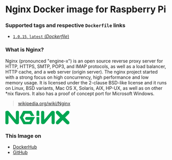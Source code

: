 # Nginx Docker image for Raspberry Pi

### Supported tags and respective `Dockerfile` links

-	[`1.0.15`, `latest` (*Dockerfile*)](https://github.com/wouterds/raspberrypi-nginx/tree/1.0.15/Dockerfile)

### What is Nginx?

Nginx (pronounced "engine-x") is an open source reverse proxy server for HTTP, HTTPS, SMTP, POP3, and IMAP protocols, as well as a load balancer, HTTP cache, and a web server (origin server). The nginx project started with a strong focus on high concurrency, high performance and low memory usage. It is licensed under the 2-clause BSD-like license and it runs on Linux, BSD variants, Mac OS X, Solaris, AIX, HP-UX, as well as on other \*nix flavors. It also has a proof of concept port for Microsoft Windows.

> [wikipedia.org/wiki/Nginx](https://en.wikipedia.org/wiki/Nginx)

![logo](https://raw.githubusercontent.com/docker-library/docs/01c12653951b2fe592c1f93a13b4e289ada0e3a1/nginx/logo.png)

### This Image on

* [DockerHub](https://hub.docker.com/r/wouterds/raspberrypi-nginx)
* [GitHub](https://github.com/wouterds/raspberrypi-nginx)

